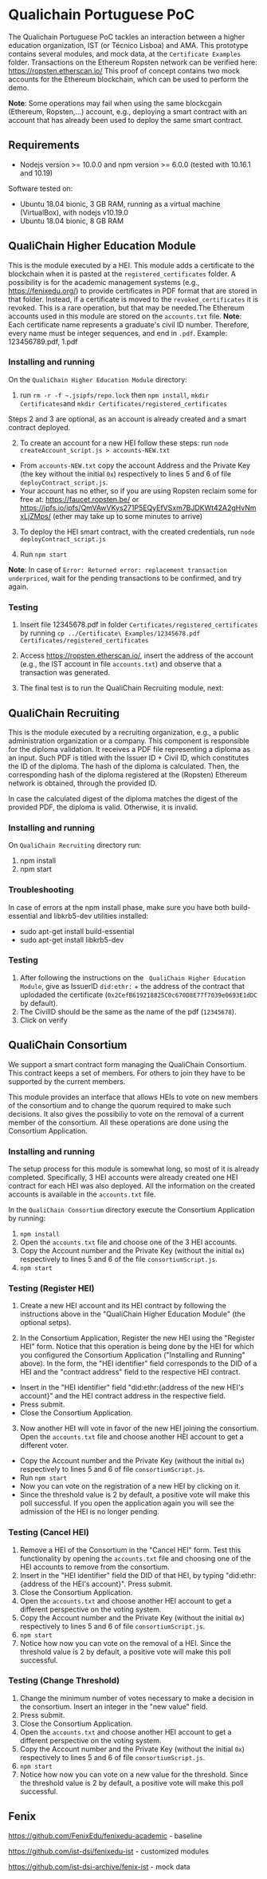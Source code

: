 # Qualichain Portuguese PoC
The Qualichain Portuguese PoC tackles an interaction between a higher education organization, IST (or Técnico Lisboa) and AMA.
This prototype contains several modules, and mock data, at the ``Certificate Examples`` folder.
Transactions on the Ethereum Ropsten network can be verified here: https://ropsten.etherscan.io/
This proof of concept contains two mock accounts for the Ethereum blockchain, which can be used to perform the demo. 

**Note**: Some operations may fail when using the same blockcgain (Ethereum, Ropsten,...) account, e.g., deploying a smart contract with an account that has already been used to deploy the same smart contract.

## Requirements
* Nodejs version >= 10.0.0 and npm version >= 6.0.0 (tested with 10.16.1 and 10.19)

Software tested on:
* Ubuntu 18.04 bionic, 3 GB RAM, running as a virtual machine (VirtualBox), with nodejs v10.19.0
* Ubuntu 18.04 bionic, 8 GB RAM

## QualiChain Higher Education Module

This is the module executed by a HEI. This module adds a certificate to the blockchain when it is pasted at the ``registered_certificates`` folder. A possibility is for the academic management systems (e.g., https://fenixedu.org/) to provide certificates in PDF format that are stored in that folder. Instead, if a certificate is moved to the ``revoked_certificates`` it is revoked. This is a rare operation, but that may be needed.The Ethereum accounts used in this module are stored on the ``accounts.txt`` file.
**Note**: Each certificate name represents a graduate's civil ID number. Therefore, every name must be integer sequences, and end in ``.pdf``. Example: 123456789.pdf, 1.pdf

### Installing and running
On the ``QualiChain Higher Education Module`` directory:

1. run ``rm -r -f ~.jsipfs/repo.lock`` then ``npm install``, ``mkdir Certificates``and ``mkdir Certificates/registered_certificates``

Steps 2 and 3 are optional, as an account is already created and a smart contract deployed.

2. To create an account for a new HEI follow these steps: 
run ``node createAccount_script.js > accounts-NEW.txt``

* From ``accounts-NEW.txt`` copy the account Address and the Private Key (the key without the initial `0x`) respectively to lines 5 and 6 of file ``deployContract_script.js``.
* Your account has no ether, so if you are using Ropsten reclaim some for free at: https://faucet.ropsten.be/ or https://ipfs.io/ipfs/QmVAwVKys271P5EQyEfVSxm7BJDKWt42A2gHvNmxLjZMps/ (ether may take up to some minutes to arrive)

3. To deploy the HEI smart contract, with the created credentials, run ``node deployContract_script.js``
 
4. Run ``npm start``

**Note**: In case of ``Error: Returned error: replacement transaction underpriced``, wait for the pending transactions to be confirmed, and try again.

### Testing
1. Insert file 12345678.pdf in folder ``Certificates/registered_certificates`` by running ``cp ../Certificate\ Examples/12345678.pdf Certificates/registered_certificates``

2. Access https://ropsten.etherscan.io/, insert the address of the account (e.g., the IST account in file ``accounts.txt``) and observe that a transaction was generated. 

3. The final test is to run the QualiChain Recruiting module, next:

## QualiChain Recruiting

This is the module executed by a recruiting organization, e.g., a public administration organization or a company. This component is responsible for the diploma validation. It receives a PDF file representing a diploma as an input. 
Such PDF is titled with the Issuer ID + Civil ID, which constitutes the ID of the diploma. The hash of the diploma is calculated. Then, the corresponding hash of the diploma registered at the (Ropsten) Ethereum network is obtained, through the provided ID.

In case the calculated digest of the diploma matches the digest of the provided PDF, the diploma is valid. Otherwise, it is invalid.

### Installing and running

On ``QualiChain Recruiting`` directory run:
1. npm install
2. npm start

### Troubleshooting
In case of errors at the npm install phase, make sure you have both build-essential and libkrb5-dev utilities installed: 
* sudo apt-get install build-essential
* sudo apt-get install libkrb5-dev

### Testing
1. After following the instructions on the `` QualiChain Higher Education Module``, give as IssuerID ``did:ethr:`` + the address of the contract that uplodaded the certificate (``0x2CefB619218825C0c670D8E77f7039e0693E1dDC`` by default).
2. The CivilID should be the same as the name of the pdf (``12345678``).
3. Click on verify


## QualiChain Consortium

We support a smart contract form managing the QualiChain Consortium. This contract keeps a set of members. For others to join they have to be supported by the current members. 

This module provides an interface that allows HEIs to vote on new members of the consortium and to change the quorum required to make such decisions. It also gives the possibiliy to vote on the removal of a current member of the consortium. All these operations are done using the Consortium Application.

### Installing and running
The setup process for this module is somewhat long, so most of it is already completed. Specifically, 3 HEI accounts were already created one HEI contract for each HEI was also deployed. All the information on the created accounts is available in the ``accounts.txt`` file.

In the ``QualiChain Consortium`` directory execute the Consortium Application by running:
1. ``npm install``
2. Open the ``accounts.txt`` file and choose one of the 3 HEI accounts.
3. Copy the Account number and the Private Key (without the initial `0x`) respectively to lines 5 and 6 of the file ``consortiumScript.js``.
4. ``npm start``

### Testing (Register HEI)
1. Create a new HEI account and its HEI contract by following the instructions above in the "QualiChain Higher Education Module" (the optional setps).

2. In the Consortium Application, Register the new HEI using the "Register HEI" form. Notice that this operation is being done by the HEI for which you configured the Consortium Application ("Installing and Running" above). In the form, the "HEI identifier" field corresponds to the DID of a HEI and the "contract address" field to the respective HEI contract. 
* Insert in the "HEI identifier" field "did:ethr:{address of the new HEI's account}" and the HEI contract address in the respective field. 
* Press submit.
* Close the Consortium Application.

3. Now another HEI will vote in favor of the new HEI joining the consortium. Open the ``accounts.txt`` file and choose another HEI account to get a different voter.
* Copy the Account number and the Private Key (without the initial `0x`) respectively to lines 5 and 6 of file ``consortiumScript.js``.
* Run ``npm start``
* Now you can vote on the registration of a new HEI by clicking on it. 
* Since the threshold value is 2 by default, a positive vote will make this poll successful. If you open the application again you will see the admission of the HEI is no longer pending.

### Testing (Cancel HEI)
1. Remove a HEI of the Consortium in the "Cancel HEI" form. Test this functionality by opening the ``accounts.txt`` file and choosing one of the HEI accounts to remove from the consortium. 
2. Insert in the "HEI identifier" field the DID of that HEI, by typing "did:ethr:{address of the HEI's account}". Press submit.
3. Close the Consortium Application.
4. Open the ``accounts.txt`` and choose another HEI account to get a different perspective on the voting system.
5. Copy the Account number and the Private Key (without the initial `0x`) respectively to lines 5 and 6 of file ``consortiumScript.js``.
6. ``npm start``
7. Notice how now you can vote on the removal of a HEI. Since the threshold value is 2 by default, a positive vote will make this poll successful.

### Testing (Change Threshold)
1. Change the minimum number of votes necessary to make a decision in the consortium. Insert an integer in the "new value" field.
2. Press submit.
3. Close the Consortium Application.
4. Open the ``accounts.txt`` and choose another HEI account to get a different perspective on the voting system.
5. Copy the Account number and the Private Key (without the initial `0x`) respectively to lines 5 and 6 of file ``consortiumScript.js``.
6. ``npm start``
7. Notice how now you can vote on a new value for the threshold. Since the threshold value is 2 by default, a positive vote will make this poll successful.

## Fenix
https://github.com/FenixEdu/fenixedu-academic - baseline 

https://github.com/ist-dsi/fenixedu-ist - customized modules

https://github.com/ist-dsi-archive/fenix-ist - mock data

